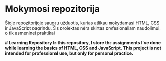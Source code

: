 # Mokymosi repozitorija
Šioje repozitorijoje saugau užduotis, kurias atlikau mokydamasi HTML, CSS ir JavaScript pagrindų. 
Šis projektas nėra skirtas profesionaliam naudojimui, o tik asmeninei praktikai.

**# Learning Repository
In this repository, I store the assignments I've done while learning the basics of HTML, CSS and JavaScript. 
This project is not intended for professional use, but only for personal practice.**
